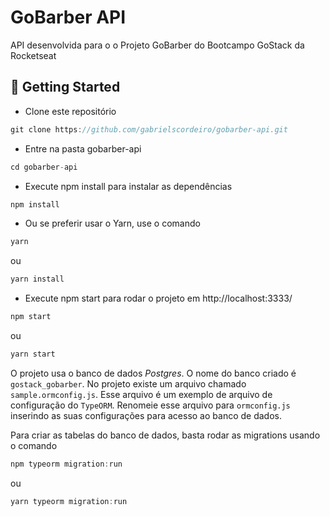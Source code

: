 # GoBarber API
API desenvolvida para o o Projeto GoBarber do Bootcampo GoStack da Rocketseat



## 🚀 Getting Started

+ Clone este repositório 
```jsx
git clone https://github.com/gabrielscordeiro/gobarber-api.git
```
+ Entre na pasta gobarber-api
```jsx
cd gobarber-api
```
+ Execute npm install para instalar as dependências 
```jsx
npm install
```

+ Ou se preferir usar o Yarn, use o comando
```jsx
yarn
```
ou
```jsx
yarn install
```
+ Execute npm start para rodar o projeto em http://localhost:3333/
```jsx
npm start
```
ou
```jsx
yarn start
```

O projeto usa o banco de dados *Postgres*. O nome do banco criado é  `gostack_gobarber`. No projeto existe um arquivo chamado `sample.ormconfig.js`. Esse arquivo é um exemplo de arquivo de configuração do `TypeORM`. Renomeie esse arquivo para `ormconfig.js` inserindo as suas configurações para acesso ao banco de dados.

Para criar as tabelas do banco de dados, basta rodar as migrations usando o comando
```jsx
npm typeorm migration:run
```
ou
```jsx
yarn typeorm migration:run
```